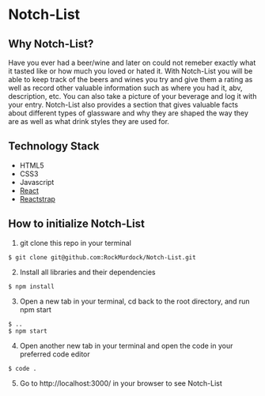 # Notch-List

## Why Notch-List?

Have you ever had a beer/wine and later on could not remeber exactly what it tasted like or how much you loved or hated it.  With Notch-List you will be able to keep track of the beers and wines you try and give them a rating as well as record other valuable information such as where you had it, abv, description, etc.  You can also take a picture of your beverage and log it with your entry.  Notch-List also provides a section that gives valuable facts about different types of glassware and why they are shaped the way they are as well as what drink styles they are used for.


## Technology Stack

* HTML5
* CSS3
* Javascript
* [React](https://reactjs.org/)
* [Reactstrap](https://reactstrap.github.io/)

## How to initialize Notch-List

1. git clone this repo in your terminal
```shell session
$ git clone git@github.com:RockMurdock/Notch-List.git
```

2. Install all libraries and their dependencies
```shell session
$ npm install
```

3. Open a new tab in your terminal, cd back to the root directory, and run npm start
```shell session
$ ..
$ npm start
```

4. Open another new tab in your terminal and open the code in your preferred code editor
```shell session
$ code .
```

5. Go to http://localhost:3000/ in your browser to see Notch-List
